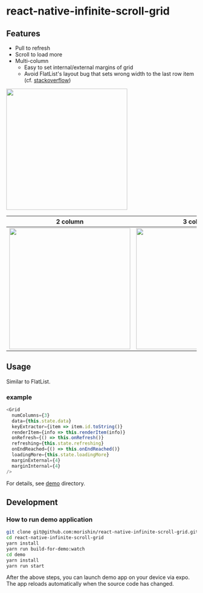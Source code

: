 # react-native-infinite-scroll-grid
## Features
- Pull to refresh
- Scroll to load more
- Multi-column
    - Easy to set internal/external margins of grid
    - Avoid FlatList's layout bug that sets wrong width to the last row item (cf. [stackoverflow](https://stackoverflow.com/questions/43502954/react-native-flatlist-with-columns-last-item-width?utm_medium=organic&utm_source=google_rich_qa&utm_campaign=google_rich_qa))

<img src="https://user-images.githubusercontent.com/1413408/41037130-49a1731c-69cd-11e8-9220-da22d7de7914.gif" width="320"/>

2 column | 3 column
--- | ---
<img src="https://user-images.githubusercontent.com/1413408/41037129-497a08cc-69cd-11e8-8f03-946ae425be47.gif" width="320"/> | <img src="https://user-images.githubusercontent.com/1413408/41037128-494fbbe4-69cd-11e8-9473-39d00382eb31.gif" width="320"/>

## Usage
Similar to FlatList.

### example
```js
<Grid
  numColumns={3}
  data={this.state.data}
  keyExtractor={item => item.id.toString()}
  renderItem={info => this.renderItem(info)}
  onRefresh={() => this.onRefresh()}
  refreshing={this.state.refreshing}
  onEndReached={() => this.onEndReached()}
  loadingMore={this.state.loadingMore}
  marginExternal={4}
  marginInternal={4}
/>
```
For details, see [demo](https://github.com/morishin/react-native-infinite-scroll-grid/tree/master/demo) directory.

## Development
### How to run demo application
```sh
git clone git@github.com:morishin/react-native-infinite-scroll-grid.git
cd react-native-infinite-scroll-grid
yarn install
yarn run build-for-demo:watch
cd demo
yarn install
yarn run start
```

After the above steps, you can launch demo app on your device via expo. The app reloads automatically when the source code has changed.
